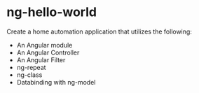 ng-hello-world
==============

Create a home automation application that utilizes the following:

- An Angular module
- An Angular Controller
- An Angular Filter
- ng-repeat
- ng-class
- Databinding with ng-model
